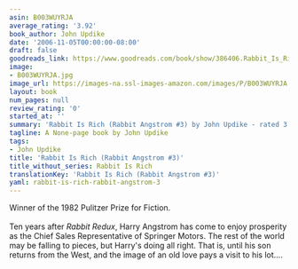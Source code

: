 ```yaml
---
asin: B003WUYRJA
average_rating: '3.92'
book_author: John Updike
date: '2006-11-05T00:00:00-08:00'
draft: false
goodreads_link: https://www.goodreads.com/book/show/386406.Rabbit_Is_Rich
image:
- B003WUYRJA.jpg
image_url: https://images-na.ssl-images-amazon.com/images/P/B003WUYRJA.01._SCLZZZZZZZ.jpg
layout: book
num_pages: null
review_rating: '0'
started_at: ''
summary: 'Rabbit Is Rich (Rabbit Angstrom #3) by John Updike - rated 3.92/5 on Goodreads'
tagline: A None-page book by John Updike
tags:
- John Updike
title: 'Rabbit Is Rich (Rabbit Angstrom #3)'
title_without_series: Rabbit Is Rich
translationKey: 'Rabbit Is Rich (Rabbit Angstrom #3)'
yaml: rabbit-is-rich-rabbit-angstrom-3
---
```


Winner of the 1982 Pulitzer Prize for Fiction.<br /><br />Ten years after <i>Rabbit Redux</i>, Harry Angstrom has come to enjoy prosperity as the Chief Sales Representative of Springer Motors. The rest of the world may be falling to pieces, but Harry's doing all right. That is, until his son returns from the West, and the image of an old love pays a visit to his lot....